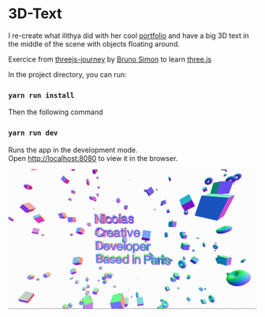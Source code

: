 # 3D-Text

I re-create what ilithya did with her cool [portfolio](https://www.ilithya.rocks/) and have a big 3D text in the middle of the scene with objects floating around.

Exercice from [threejs-journey](https://threejs-journey.xyz/) by [Bruno Simon](https://github.com/brunosimon) to learn [three.js](https://threejs.org/)

In the project directory, you can run:

### `yarn run install`

Then the following command

### `yarn run dev`

Runs the app in the development mode.\
Open [http://localhost:8080](http://localhost:8080) to view it in the browser.

![3D-text](./3D-text.png "3D-text")
